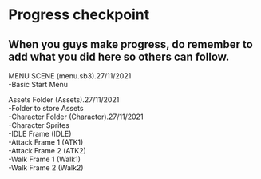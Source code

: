 # Progress checkpoint

## When you guys make progress, do remember to add what you did here so others can follow.

MENU SCENE (menu.sb3).27/11/2021  
  -Basic Start Menu  

Assets Folder (Assets).27/11/2021  
  -Folder to store Assets  
  -Character Folder (Character).27/11/2021  
    -Character Sprites  
      -IDLE Frame (IDLE)  
      -Attack Frame 1 (ATK1)  
      -Attack Frame 2 (ATK2)  
      -Walk Frame 1 (Walk1)  
      -Walk Frame 2 (Walk2)
